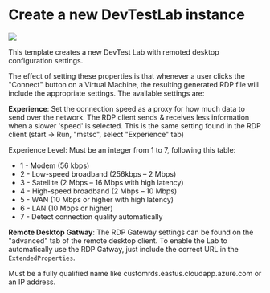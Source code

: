 # Create a new DevTestLab instance

<a href="https://portal.azure.com/#create/Microsoft.Template/uri/https%3A%2F%2Fraw.githubusercontent.com%2FAzure%2Fazure-devtestlab%2Fmaster%2Fsamples%2FDevTestLabs%2FQuickStartTemplates%2F301-dtl-create-lab-with-remote-desktop-settings%2Fazuredeploy.json" target="_blank">
    <img src="http://azuredeploy.net/deploybutton.png"/>
</a>

This template creates a new DevTest Lab with remoted desktop configuration settings.

The effect of setting these properties is that whenever a user clicks the "Connect" button on a Virtual Machine, the resulting generated RDP file will include the appropriate settings.  The available settings are:

**Experience**:  Set the connection speed as a proxy for how much data to send over the network.  The RDP client sends & receives less information when a slower 'speed' is selected.  This is the same setting found in the RDP client (start -> Run, "mstsc", select "Experience" tab)

Experience Level:  Must be an integer from 1 to 7, following this table:
   * 1  -  Modem (56 kbps)
   * 2  -  Low-speed broadband (256kbps – 2 Mbps)
   * 3  -  Satellite (2 Mbps – 16 Mbps with high latency)
   * 4  -  High-speed broadband (2 Mbps – 10 Mbps)
   * 5  -  WAN (10 Mbps or higher with high latency)
   * 6  -  LAN (10 Mbps or higher)
   * 7  -  Detect connection quality automatically

**Remote Desktop Gatway**:  The RDP Gateway settings can be found on the "advanced" tab of the remote desktop client.  To enable the Lab to automatically use the RDP Gatway, just include the correct URL in the `ExtendedProperties`.

Must be a fully qualified name like customrds.eastus.cloudapp.azure.com or an IP address.